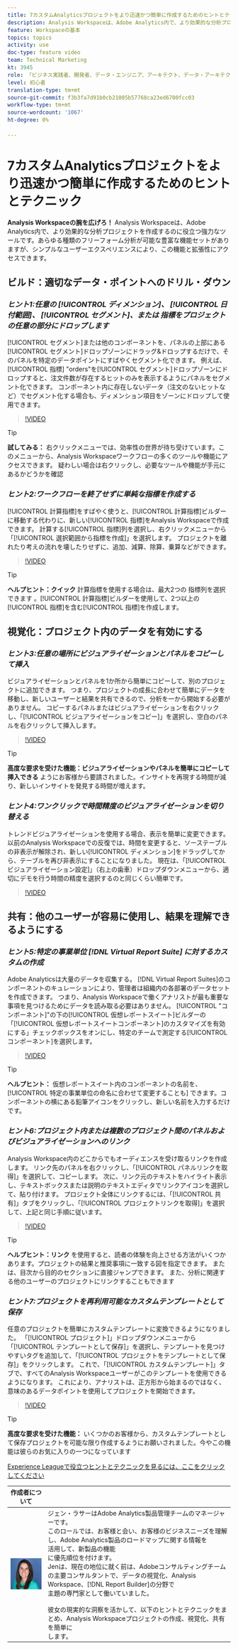 ```yaml
---
title: 7カスタムAnalyticsプロジェクトをより迅速かつ簡単に作成するためのヒントとテクニック
description: Analysis Workspaceは、Adobe Analytics内で、より効果的な分析プロジェクトを作成するのに役立つ強力なツールです。 あらゆる種類のフリーフォーム分析が可能な豊富な機能セットがありますが、シンプルなユーザーエクスペリエンスにより、この機能と拡張性にアクセスできます。
feature: Workspaceの基本
topics: topics
activity: use
doc-type: feature video
team: Technical Marketing
kt: 3945
role: 「ビジネス実践者、開発者、データ・エンジニア、アーキテクト、データ・アーキテクト、管理者、リーダー」
level: 初心者
translation-type: tm+mt
source-git-commit: f3b3fa7d91b0cb21005b57768ca23ed6700fcc03
workflow-type: tm+mt
source-wordcount: '1067'
ht-degree: 0%

---
```



# 7カスタムAnalyticsプロジェクトをより迅速かつ簡単に作成するためのヒントとテクニック

**Analysis Workspaceの腕を広げろ！**
Analysis Workspaceは、Adobe Analytics内で、より効果的な分析プロジェクトを作成するのに役立つ強力なツールです。あらゆる種類のフリーフォーム分析が可能な豊富な機能セットがありますが、シンプルなユーザーエクスペリエンスにより、この機能と拡張性にアクセスできます。

## ビルド：適切なデータ・ポイントへのドリル・ダウン

### ***ヒント1:任意の [!UICONTROL ディメンション]、 [!UICONTROL 日付範囲]、 [!UICONTROL セグメント]、または  指標をプロジェクトの任意の部分にドロップします***

[!UICONTROL セグメント]または他のコンポーネントを、パネルの上部にある[!UICONTROL セグメント]ドロップゾーンにドラッグ&amp;ドロップするだけで、そのパネルを特定のデータポイントにすばやくセグメント化できます。 例えば、[!UICONTROL 指標] &quot;orders&quot;を[!UICONTROL セグメント]ドロップゾーンにドロップすると、注文件数が存在するヒットのみを表示するようにパネルをセグメント化できます。 コンポーネント内に存在しないデータ（注文のないヒットなど）でセグメント化する場合も、ディメンション項目をゾーンにドロップして使用できます。

>[!VIDEO](https://video.tv.adobe.com/v/24036/?quality=12)

>[!TIP]
>
>**試してみる：** 右クリックメニューでは、効率性の世界が待ち受けています。このメニューから、Analysis Workspaceワークフローの多くのツールや機能にアクセスできます。 疑わしい場合は右クリックし、必要なツールや機能が手元にあるかどうかを確認

### ***ヒント2:ワークフローを終了せずに単純な指標を作成する***

[!UICONTROL 計算指標]をすばやく使うと、[!UICONTROL 計算指標]ビルダーに移動する代わりに、新しい[!UICONTROL 指標]をAnalysis Workspaceで作成できます。 計算する[!UICONTROL 指標]列を選択し、右クリックメニューから「[!UICONTROL 選択範囲から指標を作成]」を選択します。 プロジェクトを離れたり考えの流れを壊したりせずに、追加、減算、除算、乗算などができます。

>[!VIDEO](https://video.tv.adobe.com/v/23126/?quality=12)

>[!TIP]
>
>**ヘルプヒント：クイック** 計算指標を使用する場合は、最大2つの  指標列を選択できます 。[!UICONTROL 計算指標]ビルダーを使用して、2つ以上の[!UICONTROL 指標]を含む[!UICONTROL 指標]を作成します。

## 視覚化：プロジェクト内のデータを有効にする

### ***ヒント3:任意の場所にビジュアライゼーションとパネルをコピーして挿入***

ビジュアライゼーションとパネルを1か所から簡単にコピーして、別のプロジェクトに追加できます。 つまり、プロジェクトの成長に合わせて簡単にデータを移動し、新しいユーザーと結果を共有できるので、分析を一から開始する必要がありません。 コピーするパネルまたはビジュアライゼーションを右クリックし、「[!UICONTROL ビジュアライゼーションをコピー]」を選択し、空白のパネルを右クリックして挿入します。

>[!VIDEO](https://video.tv.adobe.com/v/23230/?quality=12)

>[!TIP]
>
>**高度な要求を受けた機能：ビジュアライゼーションやパネルを簡単にコピーして挿入できる** ようにお客様から要請されました。インサイトを再現する時間が減り、新しいインサイトを発見する時間が増えます。

### ***ヒント4:ワンクリックで時間精度のビジュアライゼーションを切り替える***

トレンドビジュアライゼーションを使用する場合、表示を簡単に変更できます。 以前のAnalysis Workspaceでの反復では、時間を変更すると、ソーステーブルの非表示が解除され、新しい[!UICONTROL ディメンション]をドラッグしてから、テーブルを再び非表示にすることになりました。 現在は、「[!UICONTROL ビジュアライゼーション設定]」（右上の歯車）ドロップダウンメニューから、適切にデモを行う時間の精度を選択するのと同じくらい簡単です。

>[!VIDEO](https://video.tv.adobe.com/v/23548/?quality=12)

## 共有：他のユーザーが容易に使用し、結果を理解できるようにする

### ***ヒント5:特定の事業単位 [!DNL Virtual Report Suite] に対するカスタムの作成***

Adobe Analyticsは大量のデータを収集する。 [!DNL Virtual Report Suites]のコンポーネントのキュレーションにより、管理者は組織内の各部署のデータセットを作成できます。 つまり、Analysis Workspaceで働くアナリストが最も重要な事項を見つけるためにデータを読み取る必要はありません。 [!UICONTROL &quot;コンポーネント]&quot;の下の[!UICONTROL 仮想レポートスイート]ビルダーの「[!UICONTROL 仮想レポートスイートコンポーネント]のカスタマイズを有効にする」チェックボックスをオンにし、特定のチームで測定する[!UICONTROL コンポーネント]を選択します。

>[!VIDEO](https://video.tv.adobe.com/v/23544/?quality=12)

>[!TIP]
>
>**ヘルプヒント：** 仮想レポートスイート内のコンポーネントの名前を、 [!UICONTROL 特定の事業単位の命名に合わせて変更することも] できます。コンポーネントの横にある鉛筆アイコンをクリックし、新しい名前を入力するだけです。

### ***ヒント6:プロジェクト内または複数のプロジェクト間のパネルおよびビジュアライゼーションへのリンク***

Analysis Workspace内のどこからでもオーディエンスを受け取るリンクを作成します。 リンク先のパネルを右クリックし、「[!UICONTROL パネルリンクを取得]」を選択して、コピーします。 次に、リンク元のテキストをハイライト表示し、テキストボックスまたは説明のテキストエディタでリンクアイコンを選択して、貼り付けます。 プロジェクト全体にリンクするには、「[!UICONTROL 共有]」タブをクリックし、「[!UICONTROL プロジェクトリンクを取得]」を選択して、上記と同じ手順に従います。

>[!VIDEO](https://video.tv.adobe.com/v/23724/?quality=12)

>[!TIP]
>
>**ヘルプヒント：リンク** を使用すると、読者の体験を向上させる方法がいくつかあります。プロジェクトの結果と推奨事項に一致する図を指定できます。 または、目次から目的のセクションに直接ジャンプできます。 また、分析に関連する他のユーザーのプロジェクトにリンクすることもできます

### ***ヒント7:プロジェクトを再利用可能なカスタムテンプレートとして保存***

任意のプロジェクトを簡単にカスタムテンプレートに変換できるようになりました。 「[!UICONTROL プロジェクト]」ドロップダウンメニューから「[!UICONTROL テンプレートとして保存]」を選択し、テンプレートを見つけやすいタグを追加して、「[!UICONTROL プロジェクトをテンプレートとして保存]」をクリックします。 これで、「[!UICONTROL カスタムテンプレート]」タブで、すべてのAnalysis Workspaceユーザーがこのテンプレートを使用できるようになります。 これにより、アナリストは、正方形から始まるのではなく、意味のあるデータポイントを使用してプロジェクトを開始できます。

>[!VIDEO](https://video.tv.adobe.com/v/23231/?quality=12)

>[!TIP]
>
>**高度な要求を受けた機能：** いくつかのお客様から、カスタムテンプレートとして保存プロジェクトを可能な限り作成するようにお願いされました。今やこの機能は彼らのお気に入りの一つになっています

[Experience Leagueで役立つヒントとテクニックを見るには、ここをクリックしてください](https://experienceleague.adobe.com/?search=tips&amp;tag=Analysis+Workspace#recommended/solutions/analytics)

| 作成者について |  |
|------------|------------|
| ![ジェン・ラサー](assets/jlasser-headshot-s.jpg) | ジェン・ラサーはAdobe Analytics製品管理チームのマネージャーです。 <br> このロールでは、お客様と会い、お客様のビジネスニーズを理解し、Adobe Analytics製品のロードマップに関する情報を <br>活用して、新製品の機能 <br>に優先順位を付けます。<br>Jenは、現在の地位に就く前は、Adobeコンサルティングチームの主要コンサルタントで、データの視覚化、Analysis Workspace、[!DNL Report Builder]の分野で<br>主題の専門家として働いていました。 <br><br>彼女の現実的な洞察を活かして、以下のヒントとテクニックをまとめ、Analysis Workspaceプロジェクトの作成、視覚化、共有を簡単に <br>します。 |
